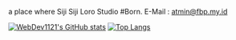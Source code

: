 a place where Siji Siji Loro Studio #Born.
E-Mail : atmin@fbp.my.id

[![WebDev1121's GitHub stats](https://github-readme-stats.vercel.app/api?username=webdev1121)](https://github.com/anuraghazra/github-readme-stats)
[![Top Langs](https://github-readme-stats.vercel.app/api/top-langs/?username=Webdev1121)](https://github.com/anuraghazra/github-readme-stats)

